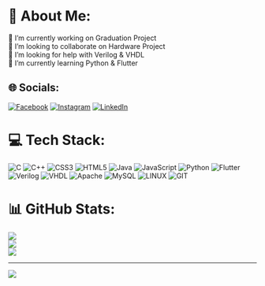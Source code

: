 # 💫 About Me:
🔭 I’m currently working on Graduation Project<br>👯 I’m looking to collaborate on Hardware Project<br>🤝 I’m looking for help with Verilog & VHDL<br>🌱 I’m currently learning Python & Flutter<br>


## 🌐 Socials:
[![Facebook](https://img.shields.io/badge/Facebook-%231877F2.svg?logo=Facebook&logoColor=white)](https://facebook.com/ayh00am) [![Instagram](https://img.shields.io/badge/Instagram-%23E4405F.svg?logo=Instagram&logoColor=white)](https://instagram.com/ayham.dw) [![LinkedIn](https://img.shields.io/badge/LinkedIn-%230077B5.svg?logo=linkedin&logoColor=white)](https://linkedin.com/in/ayham-dwairy-a75728294) 

# 💻 Tech Stack:
![C](https://img.shields.io/badge/c-%2300599C.svg?style=for-the-badge&logo=c&logoColor=white) ![C++](https://img.shields.io/badge/c++-%2300599C.svg?style=for-the-badge&logo=c%2B%2B&logoColor=white) ![CSS3](https://img.shields.io/badge/css3-%231572B6.svg?style=for-the-badge&logo=css3&logoColor=white) ![HTML5](https://img.shields.io/badge/html5-%23E34F26.svg?style=for-the-badge&logo=html5&logoColor=white) ![Java](https://img.shields.io/badge/java-%23ED8B00.svg?style=for-the-badge&logo=openjdk&logoColor=white) ![JavaScript](https://img.shields.io/badge/javascript-%23323330.svg?style=for-the-badge&logo=javascript&logoColor=%23F7DF1E) ![Python](https://img.shields.io/badge/python-3670A0?style=for-the-badge&logo=python&logoColor=ffdd54) ![Flutter](https://img.shields.io/badge/Flutter-%2302569B.svg?style=for-the-badge&logo=Flutter&logoColor=white) ![Verilog](https://img.shields.io/badge/Flutter-%2302569B.svg?style=for-the-badge&logo=Flutter&logoColor=white) ![VHDL](https://img.shields.io/badge/Flutter-%2302569B.svg?style=for-the-badge&logo=Flutter&logoColor=white) ![Apache](https://img.shields.io/badge/apache-%23D42029.svg?style=for-the-badge&logo=apache&logoColor=white) ![MySQL](https://img.shields.io/badge/mysql-%2300000f.svg?style=for-the-badge&logo=mysql&logoColor=white) ![LINUX](https://img.shields.io/badge/Linux-FCC624?style=for-the-badge&logo=linux&logoColor=black) ![GIT](https://img.shields.io/badge/Git-fc6d26?style=for-the-badge&logo=git&logoColor=white)
# 📊 GitHub Stats:
![](https://github-readme-stats.vercel.app/api?username=ayhamdw&theme=radical&hide_border=false&include_all_commits=false&count_private=false)<br/>
![](https://github-readme-streak-stats.herokuapp.com/?user=ayhamdw&theme=radical&hide_border=false)<br/>
![](https://github-readme-stats.vercel.app/api/top-langs/?username=ayhamdw&theme=radical&hide_border=false&include_all_commits=false&count_private=false&layout=compact)

---
[![](https://visitcount.itsvg.in/api?id=ayhamdw&icon=0&color=0)](https://visitcount.itsvg.in)

<!-- Proudly created with GPRM ( https://gprm.itsvg.in ) -->
